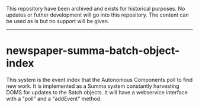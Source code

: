 This repository have been archived and exists for historical purposes. 
No updates or futher development will go into this repository. The content can be used as is but no support will be given. 

---

newspaper-summa-batch-object-index
==================================

This system is the event index that the Autonomous Components poll to find new work. It is implemented as a Summa system constantly harvesting DOMS for updates to the Batch objects. It will have a webservice interface with a "poll" and a "addEvent" method.

